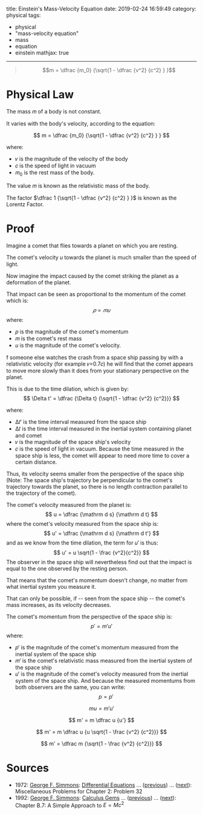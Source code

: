 title: Einstein's Mass-Velocity Equation
date: 2019-02-24 16:59:49
category: physical
tags:
 - physical
 - "mass-velocity equation"
 - mass
 - equation
 - einstein
mathjax: true
---
> $$m = \dfrac {m_0} {\sqrt{1 - \dfrac {v^2} {c^2} } }$$
<!-- more -->

# Physical Law
The mass 𝑚 of a body is not constant.

It varies with the body's velocity, according to the equation:

$$
m = \dfrac {m_0} {\sqrt{1 - \dfrac {v^2} {c^2} } }
$$

where:
- 𝑣 is the magnitude of the velocity of the body
- 𝑐 is the speed of light in vacuum
- 𝑚<sub>0</sub> is the rest mass of the body.

The value 𝑚 is known as the relativistic mass of the body.

The factor $\dfrac 1 {\sqrt{1 - \dfrac {v^2} {c^2} } }$ is known as the Lorentz Factor.

# Proof
Imagine a comet that flies towards a planet on which you are resting.

The comet's velocity 𝑢 towards the planet is much smaller than the speed of light.

Now imagine the impact caused by the comet striking the planet as a deformation of the planet.

That impact can be seen as proportional to the momentum of the comet which is:
$$
𝑝=𝑚𝑢
$$
where:
- 𝑝 is the magnitude of the comet's momentum
- 𝑚 is the comet's rest mass
- 𝑢 is the magnitude of the comet's velocity.

f someone else watches the crash from a space ship passing by with a relativistic velocity (for example 𝑣=0.7𝑐) he will find that the comet appears to move more slowly than it does from your stationary perspective on the planet.

This is due to the time dilation, which is given by:
$$
\Delta t' = \dfrac {\Delta t} {\sqrt{1 - \dfrac {v^2} {c^2}}}
$$

where:
- Δ𝑡′ is the time interval measured from the space ship
- Δ𝑡 is the time interval measured in the inertial system containing planet and comet
- 𝑣 is the magnitude of the space ship's velocity
- 𝑐 is the speed of light in vacuum.
Because the time measured in the space ship is less, the comet will appear to need more time to cover a certain distance.

Thus, its velocity seems smaller from the perspective of the space ship (Note: The space ship's trajectory be perpendicular to the comet's trajectory towards the planet, so there is no length contraction parallel to the trajectory of the comet).

The comet's velocity measured from the planet is:
$$
u = \dfrac {\mathrm d s} {\mathrm d t}
$$
where the comet's velocity measured from the space ship is:
$$
u' = \dfrac {\mathrm d s} {\mathrm d t'}
$$
and as we know from the time dilation, the term for 𝑢′ is thus:
$$
u' = u \sqrt{1 - \frac {v^2}{c^2}}
$$
The observer in the space ship will nevertheless find out that the impact is equal to the one observed by the resting person.

That means that the comet's momentum doesn't change, no matter from what inertial system you measure it.

That can only be possible, if -- seen from the space ship -- the comet's mass increases, as its velocity decreases.

The comet's momentum from the perspective of the space ship is:
$$
p' = m' u'
$$
where:
- 𝑝′ is the magnitude of the comet's momentum measured from the inertial system of the space ship
- 𝑚′ is the comet's relativistic mass measured from the inertial system of the space ship
- 𝑢′ is the magnitude of the comet's velocity measured from the inertial system of the space ship.
And because the measured momentums from both observers are the same, you can write:
$$
p = p'
$$

$$
m u = m' u'
$$

$$
m' = m \dfrac u {u'}
$$

$$
m' = m \dfrac u {u \sqrt{1 - \frac {v^2} {c^2}}}
$$

$$
m' = \dfrac m {\sqrt{1 - \frac {v^2} {c^2}}}
$$

# Sources
- 1972: [George F. Simmons](https://proofwiki.org/wiki/Mathematician:George_F._Simmons): [Differential Equations](https://proofwiki.org/wiki/Book:George_F._Simmons/Differential_Equations) ... ([previous](https://proofwiki.org/wiki/Definition:Burnout_Height)) ... ([next](https://proofwiki.org/wiki/Einstein%27s_Mass-Energy_Equation)): Miscellaneous Problems for Chapter 2: Problem 32
- 1992: [George F. Simmons](https://proofwiki.org/wiki/Mathematician:George_F._Simmons): [Calculus Gems](https://proofwiki.org/wiki/Book:George_F._Simmons/Calculus_Gems) ... ([previous](https://proofwiki.org/wiki/Definition:Linear_Momentum)) ... ([next](https://proofwiki.org/wiki/Einstein%27s_Law_of_Motion)): Chapter B.7: A Simple Approach to $E = M c^2$
